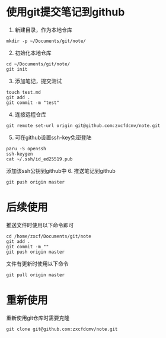 # 使用git提交笔记到github
1. 新建目录，作为本地仓库
  ```shell
  mkdir -p ~/Documents/git/note/
  ```
2. 初始化本地仓库
  ```shell
  cd ~/Documents/git/note/
  git init
  ```
3. 添加笔记，提交测试
  ```shell
  touch test.md
  git add .
  git commit -m "test"
  ```
4. 连接远程仓库
  ```shell
  git remote set-url origin git@github.com:zxcfdcmv/note.git
  ```
5. 可在github设置ssh-key免密登陆
  ```shell
  paru -S openssh
  ssh-keygen
  cat ~/.ssh/id_ed25519.pub
  ```
  添加该ssh公钥到github中
6. 推送笔记到github
  ```shell
  git push origin master
  ```

# 后续使用
推送文件时使用以下命令即可
```shell
cd /home/zxcf/Documents/git/note
git add .
git commit -m ""
git push origin master
```

文件有更新时使用以下命令
```shell
git pull origin master
```

# 重新使用
重新使用git仓库时需要克隆
```shell
git clone git@github.com:zxcfdcmv/note.git
```
